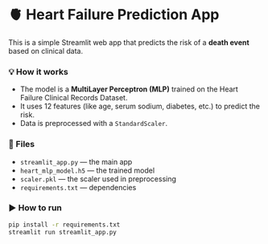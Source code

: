 # 🫀 Heart Failure Prediction App

This is a simple Streamlit web app that predicts the risk of a **death event** based on clinical data.

### 💡 How it works
- The model is a **MultiLayer Perceptron (MLP)** trained on the Heart Failure Clinical Records Dataset.
- It uses 12 features (like age, serum sodium, diabetes, etc.) to predict the risk.
- Data is preprocessed with a `StandardScaler`.

### 📁 Files
- `streamlit_app.py` — the main app
- `heart_mlp_model.h5` — the trained model
- `scaler.pkl` — the scaler used in preprocessing
- `requirements.txt` — dependencies

### ▶️ How to run

```bash
pip install -r requirements.txt
streamlit run streamlit_app.py
